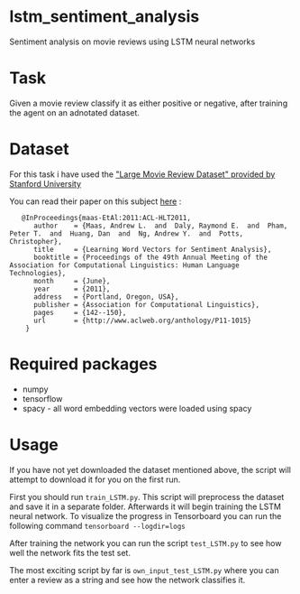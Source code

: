 # lstm_sentiment_analysis
Sentiment analysis on movie reviews using LSTM neural networks

# Task

Given a movie review classify it as either positive or negative, after training the agent on an adnotated dataset.

# Dataset

For this task i have used the ["Large Movie Review Dataset" provided by Stanford University](http://ai.stanford.edu/~amaas/data/sentiment/)

You can read their paper on this subject [here](http://ai.stanford.edu/~amaas/papers/wvSent_acl2011.pdf) :

```
   @InProceedings{maas-EtAl:2011:ACL-HLT2011,
      author    = {Maas, Andrew L.  and  Daly, Raymond E.  and  Pham, Peter T.  and  Huang, Dan  and  Ng, Andrew Y.  and  Potts, Christopher},
      title     = {Learning Word Vectors for Sentiment Analysis},
      booktitle = {Proceedings of the 49th Annual Meeting of the Association for Computational Linguistics: Human Language Technologies},
      month     = {June},
      year      = {2011},
      address   = {Portland, Oregon, USA},
      publisher = {Association for Computational Linguistics},
      pages     = {142--150},
      url       = {http://www.aclweb.org/anthology/P11-1015}
    }
```

# Required packages

   * numpy
   * tensorflow
   * spacy - all word embedding vectors were loaded using spacy

# Usage

If you have not yet downloaded the dataset mentioned above, the script will attempt to download it for you on the first run.

First you should run `train_LSTM.py`. This script will preprocess the dataset and save it in a separate folder. Afterwards it will begin training the LSTM neural network. To visualize the progress in Tensorboard you can run the following command ```tensorboard --logdir=logs```

After training the network you can run the script `test_LSTM.py` to see how well the network fits the test set.

The most exciting script by far is `own_input_test_LSTM.py` where you can enter a review as a string and see how the network classifies it.

   
